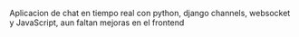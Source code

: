Aplicacion de chat en tiempo real con python, django channels, websocket y JavaScript, aun faltan mejoras en el frontend
